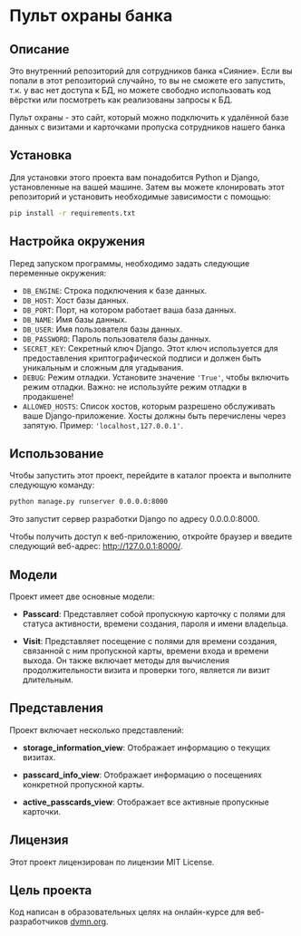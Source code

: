 # Пульт охраны банка

## Описание

Это внутренний репозиторий для сотрудников банка «Сияние». Если вы попали в этот репозиторий случайно, то вы не сможете его запустить, т.к. у вас нет доступа к БД, но можете свободно использовать код вёрстки или посмотреть как реализованы запросы к БД.

Пульт охраны - это сайт, который можно подключить к удалённой базе данных с визитами и карточками пропуска сотрудников нашего банка

## Установка

Для установки этого проекта вам понадобится Python и Django, установленные на вашей машине. Затем вы можете клонировать этот репозиторий и установить необходимые зависимости с помощью:

```bash
pip install -r requirements.txt
```
## Настройка окружения

Перед запуском программы, необходимо задать следующие переменные окружения:

- `DB_ENGINE`: Строка подключения к базе данных.
- `DB_HOST`: Хост базы данных.
- `DB_PORT`: Порт, на котором работает ваша база данных.
- `DB_NAME`: Имя базы данных.
- `DB_USER`: Имя пользователя базы данных.
- `DB_PASSWORD`: Пароль пользователя базы данных.
- `SECRET_KEY`: Секретный ключ Django. Этот ключ используется для предоставления криптографической подписи и должен быть уникальным и сложным для угадывания.
- `DEBUG`: Режим отладки. Установите значение `'True'`, чтобы включить режим отладки. Важно: не используйте режим отладки в продакшене!
- `ALLOWED_HOSTS`: Список хостов, которым разрешено обслуживать ваше Django-приложение. Хосты должны быть перечислены через запятую. Пример: `'localhost,127.0.0.1'`.

## Использование

Чтобы запустить этот проект, перейдите в каталог проекта и выполните следующую команду:

```bash
python manage.py runserver 0.0.0.0:8000
```

Это запустит сервер разработки Django по адресу 0.0.0.0:8000. 

Чтобы получить доступ к веб-приложению, откройте браузер и введите следующий веб-адрес: http://127.0.0.1:8000/.

## Модели

Проект имеет две основные модели:

- **Passcard**: Представляет собой пропускную карточку с полями для статуса активности, времени создания, пароля и имени владельца.

- **Visit**: Представляет посещение с полями для времени создания, связанной с ним пропускной карты, времени входа и времени выхода. Он также включает методы для вычисления продолжительности визита и проверки того, является ли визит длительным.

## Представления

Проект включает несколько представлений:

- **storage_information_view**: Отображает информацию о текущих визитах.

- **passcard_info_view**: Отображает информацию о посещениях конкретной пропускной карты.

- **active_passcards_view**: Отображает все активные пропускные карточки.

## Лицензия

Этот проект лицензирован по лицензии MIT License.

## Цель проекта

Код написан в образовательных целях на онлайн-курсе для веб-разработчиков [dvmn.org](https://dvmn.org/).